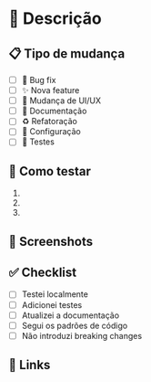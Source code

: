 # 🚀 Descrição

<!-- Descreva as mudanças feitas neste PR -->

## 📋 Tipo de mudança

- [ ] 🐛 Bug fix
- [ ] ✨ Nova feature
- [ ] 💄 Mudança de UI/UX
- [ ] 📝 Documentação
- [ ] ♻️ Refatoração
- [ ] 🔧 Configuração
- [ ] 🚨 Testes

## 🧪 Como testar

1. <!-- Passo 1 -->
2. <!-- Passo 2 -->
3. <!-- Passo 3 -->

## 📸 Screenshots

<!-- Se aplicável, adicione screenshots -->

## ✅ Checklist

- [ ] Testei localmente
- [ ] Adicionei testes
- [ ] Atualizei a documentação
- [ ] Segui os padrões de código
- [ ] Não introduzi breaking changes

## 🔗 Links

<!-- Links relacionados (Jira, Figma, etc) -->
